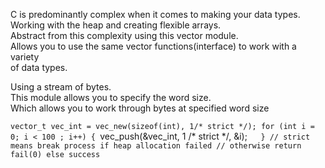 C is predominantly complex when it comes to making your data types.  
Working with the heap and creating flexible arrays.  
Abstract from this complexity using this vector module.  
Allows you to use the same vector functions(interface) to work with a variety   
of data types.   

Using a stream of bytes.  
This module allows you to specify the word size.   
Which allows you to work through bytes at specified word size

`vector_t vec_int = vec_new(sizeof(int), 1/* strict */);
for (int i = 0; i < 100 ; i++) {
  `vec_push(&vec_int, 1 /* strict */, &i);`  
}
// strict means break process if heap allocation failed
// otherwise return fail(0) else success`  
